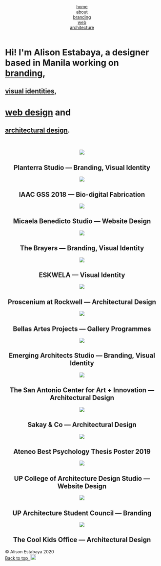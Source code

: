 <!doctype html>

<html id="top">
<head>

  <meta charset="utf-8">
  <title>Alison Estabaya</title>
  <link rel="icon" type="image/png" href="img/icon.png" />


<!--------Style Sheets------->

  <link rel="stylesheet" href="css/reset.css">
  <link rel="stylesheet" href="css/style.css">
  <link rel="stylesheet" href="css/style-responsive.css">  
  <link rel="stylesheet" href="css/skippr.css">
  <link rel="stylesheet" href="css/skippr-style.css">
  <link rel="stylesheet" href="css/menu.css">
 
</head>

<body>



<!------------Header------------>

<header id="fullscreen">
    
    

<div class="menu-tab">
   <center><div></div><div></div><div></div></center>
</div>
    
<div class="menu-hide">
  <nav>
    <div>
      <div class="li"><a href="index.html">home</a></div>
      <div class="li"><a href="about.html">about</a></div>
      <div class="li"><a href="">branding</a></div>
      <div class="li"><a href="">web</a></div>
      <div class="li"><a href="">architecture</a></div>
    </div>
  </nav>
</div>

       
</header>

<div class="clear"></div>

<!----------------MAIN CONTENT------------------->
<div class="container">

<div class="main-container">
<h1>
Hi! I'm Alison Estabaya, a designer based in Manila working on <a href="">branding</a>,</h1> <h2><a href="">visual identities</a>,&nbsp;</h2><h1><a href="">web design</a> and </h1><h2><a href="">architectural design</a>.</h2>
</div>

</div>
<div class="clear"></div>
<br /><br />


<div class="content-container">
<div class="one-column">
	<center><img src="img/portfolio/1.1.jpg" display="block" /><h2> Planterra Studio — Branding, Visual Identity</h2></center>
</div>
<div class="two-column">
	<center><img src="img/portfolio/2.1.jpg" display="block" /><h2>IAAC GSS 2018 — Bio-digital Fabrication</h2></center>
</div>
<div class="column">
	<center><img src="img/portfolio/3.1.gif" display="block" /><h2>Micaela Benedicto Studio — Website Design</h2></center>
</div>
<div class="two-column">
	<center><img src="img/portfolio/4.1.gif" display="block" /><h2>The Brayers — Branding, Visual Identity</h2></center>
</div>
<div class="one-column">
	<center><img src="img/portfolio/5.1.jpg" display="block" /><h2> ESKWELA — Visual Identity</h2></center>
</div>
<div class="column">
	<center><img src="img/portfolio/6.1.png" display="block" /><h2>Proscenium at Rockwell — Architectural Design</h2></center>
</div>
<div class="one-column">
	<center><img src="img/portfolio/7.1.jpg" display="block" /><h2>Bellas Artes Projects — Gallery Programmes</h2></center>
</div>
<div class="two-column">
	<center><img src="img/portfolio/8.1.jpg" display="block" /><h2>Emerging Architects Studio — Branding, Visual Identity</h2></center>
</div>
<div class="column">
	<center><img src="img/portfolio/9.1.jpg" display="block" /><h2>The San Antonio Center for Art + Innovation — Architectural Design</h2></center>
</div>
<div class="two-column">
	<center><img src="img/portfolio/10.1.png" display="block" /><h2>Sakay & Co — Architectural Design</h2></center>
</div>
<div class="one-column">
	<center><img src="img/portfolio/11.1.png" display="block" /><h2>Ateneo Best Psychology Thesis Poster 2019</h2></center>
</div>
<div class="column">
	<center><img src="img/portfolio/12.1.gif" display="block" /><h2>UP College of Architecture Design Studio — Website Design</h2></center>
</div>
<div class="two-column">
	<center><img src="img/portfolio/13.1.jpg" display="block" /><h2>UP Architecture Student Council — Branding</h2></center>
</div>
<div class="two-column">
	<center><img src="img/portfolio/14.1.png" display="block" /><h2>The Cool Kids Office — Architectural Design</h2></center>
</div>

</div>

<!------------Footer------------> 
 
<div class="footer-container">       
    <div class="footer-left">© Alison Estabaya 2020</div>
    <div class="footer-right"><a href="#top">Back to top&nbsp;&nbsp;<img src="img/top.png" height="18px" width="auto" display="block" /></a></div>
</div>

<!----------SCRIPTS------------>
<script src="js/jquery.min.js"></script>
<script src="js/skippr.js"></script>
<script src="js/menu.js"></script>


 
</body>
</html>
